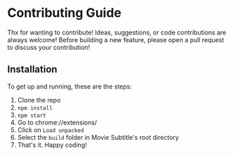 # Contributing Guide
Thx for wanting to contribute! Ideas, suggestions, or code contributions are always welcome!
Before building a new feature, please open a pull request to discuss your contribution!

## Installation
To get up and running, these are the steps:
1. Clone the repo
2. `npm install`
3. `npm start`
4. Go to chrome://extensions/
5. Click on `Load unpacked`
6. Select the `build` folder in Movie Subtitle's root directory
7. That's it. Happy coding!
